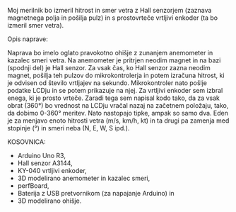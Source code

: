 Moj merilnik bo izmeril hitrost in smer vetra z Hall senzorjem (zaznava magnetnega polja in pošilja pulz) in s prostovrteče vrtljivi enkoder (ta bo izmeril smer vetra).

Opis naprave:

Naprava bo imelo oglato pravokotno ohišje z zunanjem anemometer in kazalec smeri vetra. Na anemometer je pritrjen neodim magnet in na bazi (spodnji del) je Hall senzor.
Za vsak čas, ko Hall senzor zazna neodim magnet, pošilja teh pulzov do mikrokontrolerja in potem izračuna hitrost, ki je odvisen od število vrtljajev na sekundo.
Mikrokontroler nato pošlje podatke LCDju in se potem prikazuje na njej. Za vrtljivi enkoder sem izbral enega, ki je prosto vrteče. Zaradi tega sem napisal kodo tako,
da za vsak obrat (360°) bo vrednost na LCDju vračal nazaj na začetnem položaju, tako, da dobimo 0-360° meritev. Nato nastopajo tipke, ampak so samo dva. Eden je za
menjavo enoto hitrosti vetra (m/s, km/h, kt) in ta drugi pa zamenja med stopinje (°) in smeri neba (N, E, W, S ipd.).

KOSOVNICA:
- Arduino Uno R3,
- Hall senzor A3144,
- KY-040 vrtljivi enkoder,
- 3D modelirano anemometer in kazalec smeri,
- perfBoard,
- Baterija z USB pretvornikom (za napajanje Arduino) in
- 3D modelirano ohišje.
